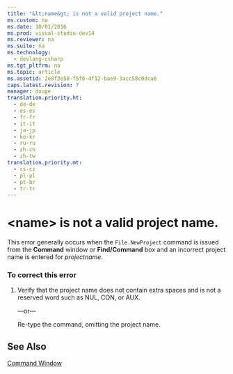 ```yaml
---
title: "&lt;name&gt; is not a valid project name."
ms.custom: na
ms.date: 10/01/2016
ms.prod: visual-studio-dev14
ms.reviewer: na
ms.suite: na
ms.technology: 
  - devlang-csharp
ms.tgt_pltfrm: na
ms.topic: article
ms.assetid: 2e8f3e58-f5f0-4f12-bae9-3acc58c0dca6
caps.latest.revision: 7
manager: douge
translation.priority.ht: 
  - de-de
  - es-es
  - fr-fr
  - it-it
  - ja-jp
  - ko-kr
  - ru-ru
  - zh-cn
  - zh-tw
translation.priority.mt: 
  - cs-cz
  - pl-pl
  - pt-br
  - tr-tr
---
```

# &lt;name&gt; is not a valid project name.
This error generally occurs when the `File.NewProject` command is issued from the **Command** window or **Find/Command** box and an incorrect project name is entered for *projectname*.  
  
### To correct this error  
  
1.  Verify that the project name does not contain extra spaces and is not a reserved word such as NUL, CON, or AUX.  
  
     —or—  
  
     Re-type the command, omitting the project name.  
  
## See Also  
 [Command Window](../VS_IDE/Command-Window.md)